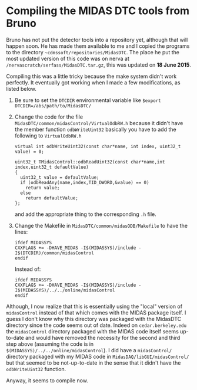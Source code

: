 Compiling the MIDAS DTC tools from Bruno
========================================

Bruno has not put the detector tools into a repository yet, although that will happen soon.  He
has made them available to me and I copied the programs to the directory
`~cdmssoft/repositories/MidasDTC`.  The place he put the most updated version of this code was on
nerva at `/nervascratch/serfass/MidasDTC.tar.gz`, this was updated on **18 June 2015**.

Compiling this was a little tricky because the make system didn't work perfectly.   It eventually
got working when I made a few modifications, as listed below. 

  1. Be sure to set the `DTCDIR` environmental variable like `$export
      DTCDIR=/abs/path/to/MidasDTC/`

  2. Change the code for the file `MidasDTC/common/midasControl/VirtualOdbRW.h` because it didn't
      have the member function `odbWriteUint32`  basically you have to add the following to
      `VirtualOdbRW.h`

      ```
      virtual int odbWriteUint32(const char*name, int index, uint32_t value) = 0;
      ```

      ```
      uint32_t TMidasControl::odbReadUint32(const char*name,int index,uint32_t defaultValue)
      {
        uint32_t value = defaultValue;
        if (odbReadAny(name,index,TID_DWORD,&value) == 0)
          return value;
        else
          return defaultValue;
      };
      ```

      and add the appropriate thing to the corresponding `.h` file. 


  3. Change the Makefile in `MidasDTC/common/midasODB/Makefile` to have the lines:

     ```
     ifdef MIDASSYS
     CXXFLAGS += -DHAVE_MIDAS -I$(MIDASSYS)/include -I$(DTCDIR)/common/midasControl
     endif
     ```

     Instead of:

     ```
     ifdef MIDASSYS
     CXXFLAGS += -DHAVE_MIDAS -I$(MIDASSYS)/include -I$(MIDASSYS)/../../online/midasControl 
     endif
     ```

Although, I now realize that this is essentially using the "local" version of `midasControl`
instead of that which comes with the MIDAS package itself.  I guess I don't know why this
directory was packaged with the MidasDTC directory since the code seems out of date.  Indeed on
`cedar.berkeley.edu` the `midasControl` directory packaged with the MIDAS code itself seems
up-to-date and would have removed the necessity for the second and third step above (assuming the
code is in `$(MIDASSYS)/../../online/midasControl`).  I did have a `midasControl/` directory
packaged with my MIDAS code in `MidasDAQ/libGUI/midasControl/` but that seemed to be
not-up-to-date in the sense that it didn't have the `odbWriteUint32` function.

Anyway, it seems to compile now. 
